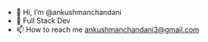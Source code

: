 - 👋 Hi, I’m @ankushmanchandani
- 🌱 Full Stack Dev
- 📫 How to reach me ankushmanchandani3@gmail.com

<!---
ankushmanchandani/ankushmanchandani is a ✨ special ✨ repository because its `README.md` (this file) appears on your GitHub profile.
You can click the Preview link to take a look at your changes.
--->
